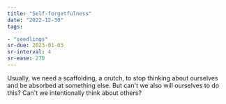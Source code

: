 ```yaml
---
title: "Self-forgetfulness"
date: "2022-12-30"
tags:

- "seedlings"
sr-due: 2023-01-03
sr-interval: 4
sr-ease: 270
---
```


Usually, we need a scaffolding, a crutch, to stop thinking about ourselves and be absorbed at something else. But can't we also will ourselves to do this? Can't we intentionally think about others?